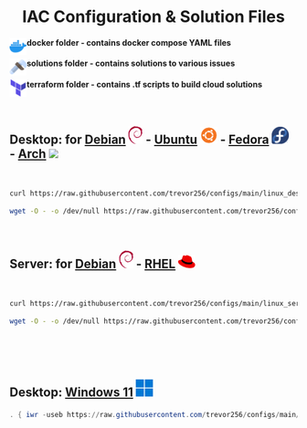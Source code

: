 # <h1 align="center" >IAC Configuration & Solution Files
#### <img align="left" width="30px" src="https://raw.githubusercontent.com/trevor256/trevor256/main/imgs/docker.svg"> docker folder - contains docker compose YAML files 
#### <img align="left" width="30px" src="https://raw.githubusercontent.com/trevor256/trevor256/main/imgs/solutions.svg"> solutions folder - contains solutions to various issues 
#### <img align="left" width="30px" src="https://raw.githubusercontent.com/trevor256/trevor256/main/imgs/terraform.svg"> terraform folder - contains .tf scripts to build cloud solutions 

</br>

## Desktop: for [Debian](https://www.debian.org/releases/testing/releasenotes) <img width="25px" src="https://raw.githubusercontent.com/trevor256/trevor256/main/imgs/debian.svg"> - [Ubuntu](https://ubuntu.com/download/desktop) <img width="30px" src="https://raw.githubusercontent.com/trevor256/trevor256/main/imgs/Ubuntu.svg"> - [Fedora](https://getfedora.org) <img width="30px" src="https://raw.githubusercontent.com/trevor256/trevor256/main/imgs/fedora.svg"> - [Arch](https://archlinux.org/download/) <img width="30px" src="https://raw.githubusercontent.com/trevor256/trevor256/main/imgs/arch.svg">
</br>

```bash
curl https://raw.githubusercontent.com/trevor256/configs/main/linux_desktop.sh | sudo sh
```
```bash
wget -O - -o /dev/null https://raw.githubusercontent.com/trevor256/configs/main/linux_desktop.sh | sudo sh
```
</br>

## Server: for [Debian](https://cdimage.debian.org/debian-cd/current/amd64/iso-cd/debian-11.3.0-amd64-netinst.iso) <img width="25px" src="https://raw.githubusercontent.com/trevor256/trevor256/main/imgs/debian.svg"> - [RHEL](https://developers.redhat.com/products/rhel/download) <img width="30px" src="https://raw.githubusercontent.com/trevor256/trevor256/main/imgs/rhel.svg">
</br>

```bash
curl https://raw.githubusercontent.com/trevor256/configs/main/linux_server.sh | sh
```
```bash
wget -O - -o /dev/null https://raw.githubusercontent.com/trevor256/configs/main/linux_server.sh | sh
```
</br>
</br>
</br>

## Desktop: [Windows 11](https://www.microsoft.com/software-download/windows11) <img width="30px" src="https://raw.githubusercontent.com/trevor256/trevor256/main/imgs/Windows.svg"><br/>

```powershell
. { iwr -useb https://raw.githubusercontent.com/trevor256/configs/main/desktop_windows.ps1 } | iex; install
```
